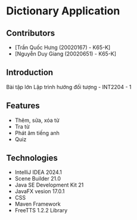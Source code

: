 # Dictionary Application



## Contributors

- [Trần Quốc Hưng (20020167) - K65-K]
- [Nguyễn Duy Giang (20020651) - K65-K]

## Introduction

Bài tập lớn  Lập trình hướng đối tượng - INT2204 - 1

## Features

- Thêm, sửa, xóa từ
- Tra từ
- Phát âm tiếng anh
- Quiz

## Technologies

- IntelliJ IDEA 2024.1
- Scene Builder 21.0
- Java SE Development Kit 21
- JavaFX vesion 17.0.1
- CSS
- Maven Framework
- FreeTTS 1.2.2 Library

